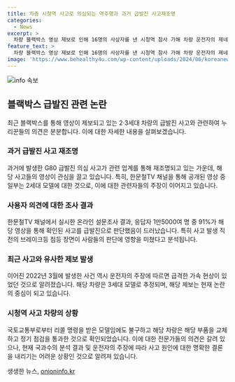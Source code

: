 ```yaml
---
title: 차종 시청역 사고로 의심되는 역주행과 과거 급발진 사고재조명
categories:
  - News
excerpt: >
  차량 블랙박스 영상 제보로 인해 16명의 사상자를 낸 시청역 참사 가해 차량 운전자의 제네시스 G80 급발진 의심 사고가 논의되고 있다. 관련 유튜브 채널의 영상과 제보 내용은 누리꾼들의 주목을 끌며 논란이 되고 있으며, 국토교통부 리콜 명령을 받은 모델임에도 불구하고 브레이크 문제 등 사고 원인이 불분명하다는 점에서 관심을 끌고 있다. 또한 블랙박스 영상과 운전자의 주장에 대한 논란으로 전문가들은 급발진 사고를 입증하는 것이 쉽지 않을 것이라는 의견을 내비쳤다.
feature_text: >
  차량 블랙박스 영상 제보로 인해 16명의 사상자를 낸 시청역 참사 가해 차량 운전자의 제네시스 G80 급발진 의심 사고가 논의되고 있다. 관련 유튜브 채널의 영상과 제보 내용은 누리꾼들의 주목을 끌며 논란이 되고 있으며, 국토교통부 리콜 명령을 받은 모델임에도 불구하고 브레이크 문제 등 사고 원인이 불분명하다는 점에서 관심을 끌고 있다. 또한 블랙박스 영상과 운전자의 주장에 대한 논란으로 전문가들은 급발진 사고를 입증하는 것이 쉽지 않을 것이라는 의견을 내비쳤다.
image: 'https://www.behealthy4u.com/wp-content/uploads/2024/06/koreanews.jpg'
---
```


<p><img src="https://www.behealthy4u.com/wp-content/uploads/2024/06/koreanews.jpg" alt="info 속보" /></p>

<h2 data-ke-size="size26">블랙박스 급발진 관련 논란</h2>

<p data-ke-size="size16">최근 블랙박스를 통해 영상이 제보되고 있는 2·3세대 차량의 급발진 사고와 관련하여 누리꾼들의 의견은 분분합니다. 이에 대한 자세한 내용을 살펴보겠습니다.</p>

<h3><b>과거 급발진 사고 재조명</b></h3>

<p data-ke-size="size16">과거에 발생한 G80 급발진 의심 사고가 관련 업계를 통해 재조명되고 있는 가운데, 해당 사고들의 영상이 관심을 끌고 있습니다. 특히, 한문철TV 채널을 통해 공개된 영상 중 일부는 2세대 모델에 대한 것으로, 이에 대한 관련자들의 주장이 이어지고 있습니다.</p>

<h3><b>사용자 의견에 대한 조사 결과</b></h3>

<p data-ke-size="size16">한문철TV 채널에서 실시한 온라인 설문조사 결과, 응답자 1만5000여 명 중 91%가 해당 영상을 통해 확인된 사고를 급발진으로 판단했음이 드러났습니다. 특히 사고 발생 직전의 브레이크등 점등 장면이 사람들의 판단에 영향을 미쳤다고 분석됩니다.</p>

<h3><b>최근 사고와 유사한 제보 발생</b></h3>

<p data-ke-size="size16">이어진 2022년 3월에 발생한 사건 역시 운전자의 주장에 따르면 급격한 가속 현상이 있었던 것으로 알려졌습니다. 해당 차량은 3세대 모델로 추정되며, 해당 제보는 현재 논란의 중심이 되고 있습니다.</p>

<h3><b>시청역 사고 차량의 상황</b></h3>

<p data-ke-size="size16">국토교통부로부터 리콜 명령을 받은 모델임에도 불구하고 해당 차량은 해당 부품을 교체하고 정기 점검을 통과한 것으로 확인되었습니다. 이에 대한 전문가들의 의견은 갈려 있으나, 현재 국과수의 분석 결과 및 운전자의 주장에 따라 사고 원인에 대한 명확한 결론을 내리기는 어려운 상황인 것으로 알려져 있습니다.</p>
생생한 뉴스, <a href="https://onioninfo.kr" rel="dofollow">onioninfo.kr</a>


